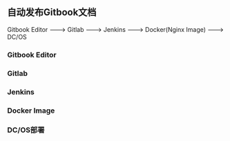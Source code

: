## 自动发布Gitbook文档

Gitbook Editor ---> Gitlab ---> Jenkins ---> Docker(Nginx Image) ---> DC/OS

### Gitbook Editor


### Gitlab


### Jenkins


### Docker Image


### DC/OS部署
